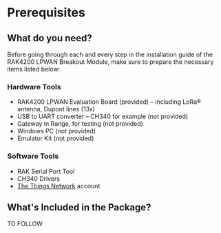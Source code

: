 # Prerequisites

<rk-img
  src="/assets/images/quick-start-guide/rak4200-breakout/main/peojuzuyfj5wzl51igyk.jpg"
  width="50%"
  figure-number="1"
  caption="RAK4200 LPWAN Breakout Module"
/>

## What do you need?

Before going through each and every step in the installation guide of the RAK4200 LPWAN Breakout Module, make sure to prepare the necessary items listed below:

### Hardware Tools

- RAK4200 LPWAN Evaluation Board (provided) – including LoRa® antenna, Dupont lines (13x) 
- USB to UART converter – CH340 for example (not provided) 
- Gateway in Range, for testing (not provided) 
- Windows PC (not provided) 
- Emulator Kit (not provided)

### Software Tools

- RAK Serial Port Tool
- CH340 Drivers 
- [The Things Network](https://account.thethingsnetwork.org/register) account

<rk-btn
  src="https://store.rakwireless.com/"
  label="Buy a RAK4200 LPWAN Breakout Module"
  _blank
/>

## What's Included in the Package?

TO FOLLOW

